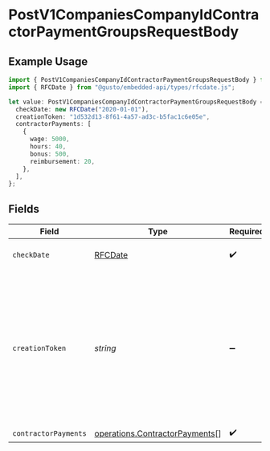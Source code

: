 # PostV1CompaniesCompanyIdContractorPaymentGroupsRequestBody

## Example Usage

```typescript
import { PostV1CompaniesCompanyIdContractorPaymentGroupsRequestBody } from "@gusto/embedded-api/models/operations/postv1companiescompanyidcontractorpaymentgroups.js";
import { RFCDate } from "@gusto/embedded-api/types/rfcdate.js";

let value: PostV1CompaniesCompanyIdContractorPaymentGroupsRequestBody = {
  checkDate: new RFCDate("2020-01-01"),
  creationToken: "1d532d13-8f61-4a57-ad3c-b5fac1c6e05e",
  contractorPayments: [
    {
      wage: 5000,
      hours: 40,
      bonus: 500,
      reimbursement: 20,
    },
  ],
};
```

## Fields

| Field                                                                                                                                             | Type                                                                                                                                              | Required                                                                                                                                          | Description                                                                                                                                       | Example                                                                                                                                           |
| ------------------------------------------------------------------------------------------------------------------------------------------------- | ------------------------------------------------------------------------------------------------------------------------------------------------- | ------------------------------------------------------------------------------------------------------------------------------------------------- | ------------------------------------------------------------------------------------------------------------------------------------------------- | ------------------------------------------------------------------------------------------------------------------------------------------------- |
| `checkDate`                                                                                                                                       | [RFCDate](../../types/rfcdate.md)                                                                                                                 | :heavy_check_mark:                                                                                                                                | The payment check date                                                                                                                            | 2020-01-01                                                                                                                                        |
| `creationToken`                                                                                                                                   | *string*                                                                                                                                          | :heavy_minus_sign:                                                                                                                                | Optional token used to make contractor payment group creation idempotent. If provided, string must be unique for each group you intend to create. | 1d532d13-8f61-4a57-ad3c-b5fac1c6e05e                                                                                                              |
| `contractorPayments`                                                                                                                              | [operations.ContractorPayments](../../models/operations/contractorpayments.md)[]                                                                  | :heavy_check_mark:                                                                                                                                | N/A                                                                                                                                               |                                                                                                                                                   |